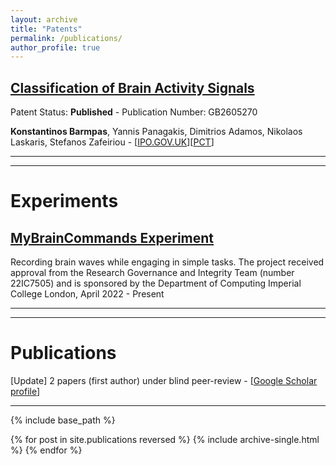 ```yaml
---
layout: archive
title: "Patents"
permalink: /publications/
author_profile: true
---
```


## [Classification of Brain Activity Signals](https://patentimages.storage.googleapis.com/f5/1e/9e/fdf699480cc79f/GB2605270A.pdf) 
Patent Status: **Published** - Publication Number: GB2605270 <br />

**Konstantinos Barmpas**, Yannis Panagakis, Dimitrios Adamos, Nikolaos Laskaris, Stefanos Zafeiriou - [[IPO.GOV.UK](https://www.ipo.gov.uk/p-ipsum/Case/PublicationNumber/GB2605270)][[PCT](https://patentscope.wipo.int/search/en/detail.jsf?docId=WO2023148471&_cid=P12-LT5KQI-42101-1)]

--- 
--- 

# Experiments

## [MyBrainCommands Experiment](https://mybraincommands.doc.ic.ac.uk/) 
Recording brain waves while engaging in simple tasks. The project received approval from the Research Governance and Integrity Team (number 22IC7505) and is sponsored by the Department of Computing Imperial College London, April 2022 - Present

--- 
--- 
# Publications

[Update] 2 papers (first author) under blind peer-review - [[Google Scholar profile](https://scholar.google.com/citations?user=JkRlsiQAAAAJ&hl=el&oi=ao)]

---

{% include base_path %}

{% for post in site.publications reversed %}
  {% include archive-single.html %}
{% endfor %}
